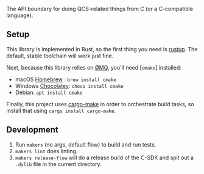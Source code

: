 The API boundary for doing QCS-related things from C (or a C-compatible language).

## Setup

This library is implemented in Rust, so the first thing you need is [rustup]. The default, stable toolchain will work just fine.

Next, because this library relies on [ØMQ], you'll need [`cmake`] installed:

- macOS [Homebrew] : `brew install cmake`
- Windows [Chocolatey]: `choco install cmake`
- Debian: `apt install cmake`

Finally, this project uses [cargo-make] in order to orchestrate build tasks, so install that using `cargo install cargo-make`.


## Development

1. Run `makers` (no args, default flow) to build and run tests.
1. `makers lint` does linting.
1. `makers release-flow` will do a release build of the C-SDK and spit out a `.dylib` file in the current directory.

[rustup]: https://rustup.rs/
[ØMQ]: https://zeromq.org/
[cmake]: https://cmake.org/
[homebrew]: https://brew.sh/
[Chocolatey]: https://chocolatey.org/
[cargo-make]: https://sagiegurari.github.io/cargo-make/
